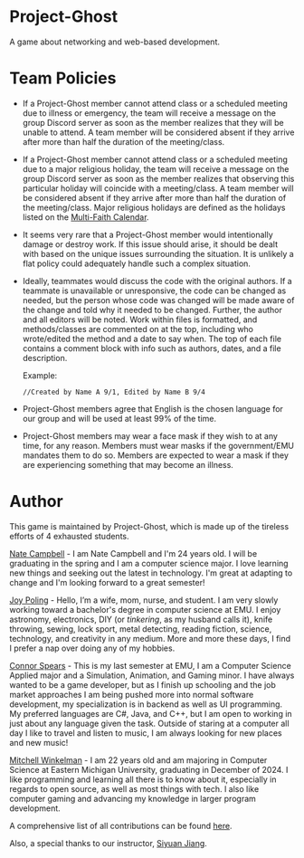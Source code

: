 # Project-Ghost
A game about networking and web-based development.

# Team Policies
- If a Project-Ghost member cannot attend class or a scheduled meeting due to illness or emergency, the team will receive a message on the group Discord server as soon as the member realizes that they will be unable to attend. A team member will be considered absent if they arrive after more than half the duration of the meeting/class.
* If a Project-Ghost member cannot attend class or a scheduled meeting due to a major religious holiday, the team will receive a message on the group Discord server as soon as the member realizes that observing this particular holiday will coincide with a meeting/class. A team member will be considered absent if they arrive after more than half the duration of the meeting/class. Major religious holidays are defined as the holidays listed on the [Multi-Faith Calendar](https://hds.harvard.edu/community-life/religious-and-spiritual-life/multifaith-calendar).
+ It seems very rare that a Project-Ghost member would intentionally damage or destroy work. If this issue should arise, it should be dealt with based on the unique issues surrounding the situation. It is unlikely a flat policy could adequately handle such a complex situation.
- Ideally, teammates would discuss the code with the original authors.
If a teammate is unavailable or unresponsive, the code can be changed as needed, but the person whose code was changed will be made aware of the change and told why it needed to be changed.
Further, the author and all editors will be noted. Work within files is formatted, and methods/classes are commented on at the top, including who wrote/edited the method and a date to say when. The top of each file contains a comment block with info such as authors, dates, and a file description.

  Example: 

  `//Created by Name A 9/1, Edited by Name B 9/4`
- Project-Ghost members agree that English is the chosen language for our group and will be used at least 99% of the time.
- Project-Ghost members may wear a face mask if they wish to at any time, for any reason. Members must wear masks if the government/EMU mandates them to do so. Members are expected to wear a mask if they are experiencing something that may become an illness.

# Author
This game is maintained by Project-Ghost, which is made up of the tireless efforts of 4 exhausted students.

[Nate Campbell](https://www.linkedin.com/in/nathaniel-campbell-22a334208/) - I am Nate Campbell and I'm 24 years old. I will be graduating in the spring and I am a computer science major. I love learning new things and seeking out the latest in technology. I'm great at adapting to change and I'm looking forward to a great semester!

[Joy Poling](www.linkedin.com/in/joy-poling) - Hello, I’m a wife, mom, nurse, and student. I am very slowly working toward a bachelor's degree in computer science at EMU. I enjoy astronomy, electronics, DIY (or _tinkering_, as my husband calls it), knife throwing, sewing, lock sport, metal detecting, reading fiction, science, technology, and creativity in any medium. More and more these days, I find I prefer a nap over doing any of my hobbies.

[Connor Spears](https://connorxspears.wixsite.com/connorspears) - This is my last semester at EMU, I am a Computer Science Applied major and a Simulation, Animation, and Gaming minor. I have always wanted to be a game developer, but as I finish up schooling and the job market approaches I am being pushed more into normal software development, my specialization is in backend as well as UI programming. My preferred languages are C#, Java, and C++, but I am open to working in just about any language given the task. Outside of staring at a computer all day I like to travel and listen to music, I am always looking for new places and new music!

[Mitchell Winkelman](https://github.com/heliguy4599) - I am 22 years old and am majoring in Computer Science at Eastern Michigan University, graduating in December of 2024. I like programming and learning all there is to know about it, especially in regards to open source, as well as most things with tech. I also like computer gaming and advancing my knowledge in larger program development.

A comprehensive list of all contributions can be found [here](https://github.com/COSC481W-2024Fall/Project-Ghost/blob/main/CREDITS.md). 

Also, a special thanks to our instructor, [Siyuan Jiang](https://emunix.emich.edu/~sjiang1/).
